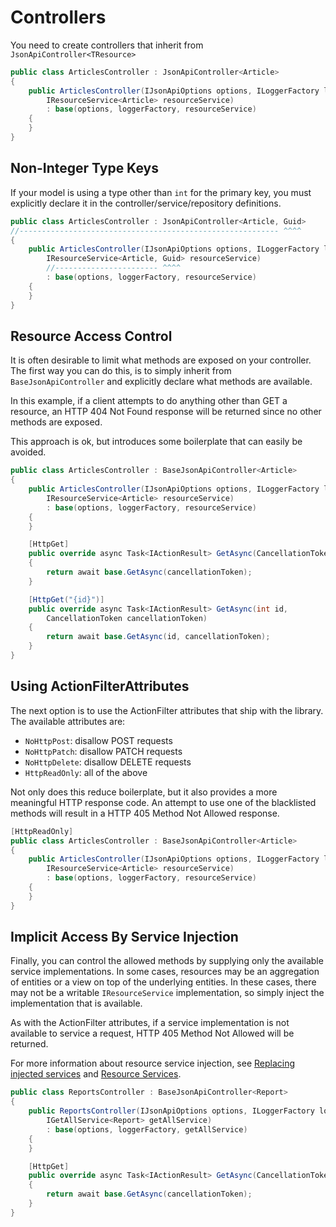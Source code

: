 # Controllers

You need to create controllers that inherit from `JsonApiController<TResource>`

```c#
public class ArticlesController : JsonApiController<Article>
{
    public ArticlesController(IJsonApiOptions options, ILoggerFactory loggerFactory,
        IResourceService<Article> resourceService)
        : base(options, loggerFactory, resourceService)
    {
    }
}
```

## Non-Integer Type Keys

If your model is using a type other than `int` for the primary key, you must explicitly declare it in the controller/service/repository definitions.

```c#
public class ArticlesController : JsonApiController<Article, Guid>
//---------------------------------------------------------- ^^^^
{
    public ArticlesController(IJsonApiOptions options, ILoggerFactory loggerFactory,
        IResourceService<Article, Guid> resourceService)
        //----------------------- ^^^^
        : base(options, loggerFactory, resourceService)
    {
    }
}
```

## Resource Access Control

It is often desirable to limit what methods are exposed on your controller. The first way you can do this, is to simply inherit from `BaseJsonApiController` and explicitly declare what methods are available.

In this example, if a client attempts to do anything other than GET a resource, an HTTP 404 Not Found response will be returned since no other methods are exposed.

This approach is ok, but introduces some boilerplate that can easily be avoided.

```c#
public class ArticlesController : BaseJsonApiController<Article>
{
    public ArticlesController(IJsonApiOptions options, ILoggerFactory loggerFactory,
        IResourceService<Article> resourceService)
        : base(options, loggerFactory, resourceService)
    {
    }

    [HttpGet]
    public override async Task<IActionResult> GetAsync(CancellationToken cancellationToken)
    {
        return await base.GetAsync(cancellationToken);
    }

    [HttpGet("{id}")]
    public override async Task<IActionResult> GetAsync(int id,
        CancellationToken cancellationToken)
    {
        return await base.GetAsync(id, cancellationToken);
    }
}
```

## Using ActionFilterAttributes

The next option is to use the ActionFilter attributes that ship with the library. The available attributes are:

- `NoHttpPost`: disallow POST requests
- `NoHttpPatch`: disallow PATCH requests
- `NoHttpDelete`: disallow DELETE requests
- `HttpReadOnly`: all of the above

Not only does this reduce boilerplate, but it also provides a more meaningful HTTP response code.
An attempt to use one of the blacklisted methods will result in a HTTP 405 Method Not Allowed response.

```c#
[HttpReadOnly]
public class ArticlesController : BaseJsonApiController<Article>
{
    public ArticlesController(IJsonApiOptions options, ILoggerFactory loggerFactory,
        IResourceService<Article> resourceService)
        : base(options, loggerFactory, resourceService)
    {
    }
}
```

## Implicit Access By Service Injection

Finally, you can control the allowed methods by supplying only the available service implementations. In some cases, resources may be an aggregation of entities or a view on top of the underlying entities. In these cases, there may not be a writable `IResourceService` implementation, so simply inject the implementation that is available.

As with the ActionFilter attributes, if a service implementation is not available to service a request, HTTP 405 Method Not Allowed will be returned.

For more information about resource service injection, see [Replacing injected services](~/usage/extensibility/layer-overview.md#replacing-injected-services) and [Resource Services](~/usage/extensibility/services.md).

```c#
public class ReportsController : BaseJsonApiController<Report>
{
    public ReportsController(IJsonApiOptions options, ILoggerFactory loggerFactory,
        IGetAllService<Report> getAllService)
        : base(options, loggerFactory, getAllService)
    {
    }

    [HttpGet]
    public override async Task<IActionResult> GetAsync(CancellationToken cancellationToken)
    {
        return await base.GetAsync(cancellationToken);
    }
}
```
